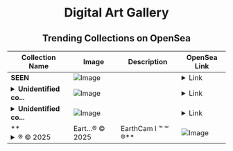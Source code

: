 <div align="center">

# Digital Art Gallery

## Trending Collections on OpenSea

| Collection Name                       | Image                                                                                     | Description                       | OpenSea Link                                                                                          |
|---------------------------------------|-------------------------------------------------------------------------------------------|-----------------------------------|--------------------------------------------------------------------------------------------------------|
| **SEEN** | ![Image](https://i.seadn.io/s/raw/files/f2645e7e5bd1f5195d6cbe146d1aa836.jpg?w=500&auto=format?w=200&auto=format) |  | <details><summary>Link</summary>[SEEN](https://opensea.io/collection/seen-16)</details> |
| **<details><summary>Unidentified co...</summary>Unidentified contract aa41ad9b-c6e7-4b26-b33b-4a0377d2cad5</details>** | ![Image](https://i.seadn.io/s/raw/files/a837708742ad8afcb35eb60ba787976d.jpg?w=500&auto=format?w=200&auto=format) |  | <details><summary>Link</summary>[Unidentified contract aa41ad9b-c6e7-4b26-b33b-4a0377d2cad5](https://opensea.io/collection/unidentified-contract-aa41ad9b-c6e7-4b26-b33b-4a03)</details> |
| **<details><summary>Unidentified co...</summary>Unidentified contract 4a0a6016-622e-4e1c-87a6-3ab15c01de6d</details>** | ![Image](https://i.seadn.io/s/raw/files/e9acf51ddce687ccf33c485e916aec1b.jpg?w=500&auto=format?w=200&auto=format) |  | <details><summary>Link</summary>[Unidentified contract 4a0a6016-622e-4e1c-87a6-3ab15c01de6d](https://opensea.io/collection/unidentified-contract-4a0a6016-622e-4e1c-87a6-3ab1)</details> |
| **<details><summary>® © 2025 | Eart...</summary>® © 2025 | EarthCam l ™ ℠ ®</details>** | ![Image](https://i.seadn.io/s/raw/files/c93b0d6d2d189b214fe5ff33262e3a4c.jpg?w=500&auto=format?w=200&auto=format) |  | <details><summary>Link</summary>[® © 2025 | EarthCam l ™ ℠ ®](https://opensea.io/collection/r-c-2025-earthcam-l-tm-sm-r)</details> |

</div>